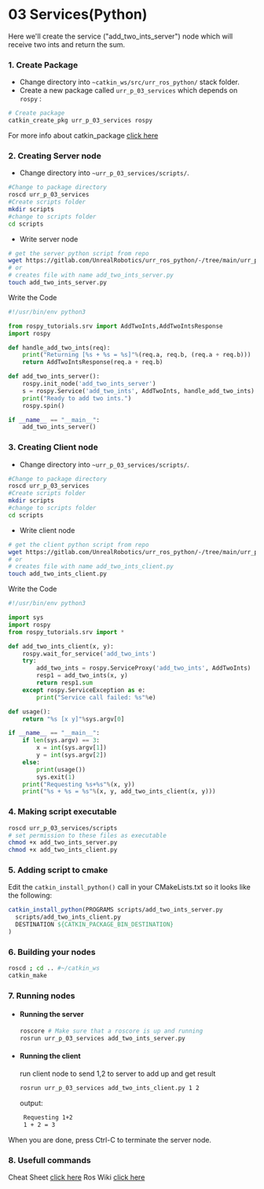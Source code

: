 # 03 Services(Python)
Here we'll create the service ("add_two_ints_server") node which will receive two ints and return the sum.

### 1. Create Package
- Change directory into `~catkin_ws/src/urr_ros_python/` stack folder.
- Create a new package called `urr_p_03_services` which depends on `rospy` :
```bash
# Create package
catkin_create_pkg urr_p_03_services rospy
```

For more info about catkin_package [click here](http://wiki.ros.org/ROS/Tutorials/CreatingPackage)

### 2. Creating Server node
- Change directory into `~urr_p_03_services/scripts/`.
```bash
#Change to package directory
roscd urr_p_03_services
#Create scripts folder
mkdir scripts
#change to scripts folder
cd scripts
```
- Write server node
```bash
# get the server python script from repo
wget https://gitlab.com/UnrealRobotics/urr_ros_python/-/tree/main/urr_p_03_services/scripts/add_two_ints_server.py
# or
# creates file with name add_two_ints_server.py
touch add_two_ints_server.py
```
Write the Code
```python
#!/usr/bin/env python3

from rospy_tutorials.srv import AddTwoInts,AddTwoIntsResponse
import rospy

def handle_add_two_ints(req):
    print("Returning [%s + %s = %s]"%(req.a, req.b, (req.a + req.b)))
    return AddTwoIntsResponse(req.a + req.b)

def add_two_ints_server():
    rospy.init_node('add_two_ints_server')
    s = rospy.Service('add_two_ints', AddTwoInts, handle_add_two_ints)
    print("Ready to add two ints.")
    rospy.spin()

if __name__ == "__main__":
    add_two_ints_server()
```
### 3. Creating Client node
- Change directory into `~urr_p_03_services/scripts/`.
```bash
#Change to package directory
roscd urr_p_03_services
#Create scripts folder
mkdir scripts
#change to scripts folder
cd scripts
```
- Write client node
```bash
# get the client python script from repo
wget https://gitlab.com/UnrealRobotics/urr_ros_python/-/tree/main/urr_p_03_services/scripts/add_two_ints_client.py
# or
# creates file with name add_two_ints_client.py
touch add_two_ints_client.py
```
Write the Code
```python
#!/usr/bin/env python3

import sys
import rospy
from rospy_tutorials.srv import *

def add_two_ints_client(x, y):
    rospy.wait_for_service('add_two_ints')
    try:
        add_two_ints = rospy.ServiceProxy('add_two_ints', AddTwoInts)
        resp1 = add_two_ints(x, y)
        return resp1.sum
    except rospy.ServiceException as e:
        print("Service call failed: %s"%e)

def usage():
    return "%s [x y]"%sys.argv[0]

if __name__ == "__main__":
    if len(sys.argv) == 3:
        x = int(sys.argv[1])
        y = int(sys.argv[2])
    else:
        print(usage())
        sys.exit(1)
    print("Requesting %s+%s"%(x, y))
    print("%s + %s = %s"%(x, y, add_two_ints_client(x, y)))
```
### 4. Making script executable
```bash
roscd urr_p_03_services/scripts
# set permission to these files as executable 
chmod +x add_two_ints_server.py
chmod +x add_two_ints_client.py
```
### 5. Adding script to cmake
Edit the `catkin_install_python()` call in your CMakeLists.txt so it looks like the following:
```cmake
catkin_install_python(PROGRAMS scripts/add_two_ints_server.py 
  scripts/add_two_ints_client.py
  DESTINATION ${CATKIN_PACKAGE_BIN_DESTINATION}
)
```
### 6. Building your nodes
```bash
roscd ; cd .. #~/catkin_ws
catkin_make
```
### 7. Running nodes
- ####  Running the server
   
    ```bash
    roscore # Make sure that a roscore is up and running
    rosrun urr_p_03_services add_two_ints_server.py
    ```
  
- ####  Running the client
   run client node to send 1,2 to server to add up and get result
   ```bash
   rosrun urr_p_03_services add_two_ints_client.py 1 2
   ```
    output:
   ```bash
    Requesting 1+2
    1 + 2 = 3
   ```

When you are done, press Ctrl-C to terminate  the server node.


### 8. Usefull commands
Cheat Sheet [click here](http://wiki.ros.org/ROS/Tutorials/CreatingPackage)
Ros Wiki [click here](http://wiki.ros.org/ROS/CommandLineTools)